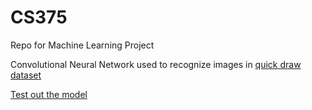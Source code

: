 # CS375

Repo for Machine Learning Project

Convolutional Neural Network used to recognize images in [quick draw dataset](https://github.com/googlecreativelab/quickdraw-dataset)


[Test out the model](https://github.com/Toash/Convolutional-Neural-Network/releases/tag/v1.1.0)

